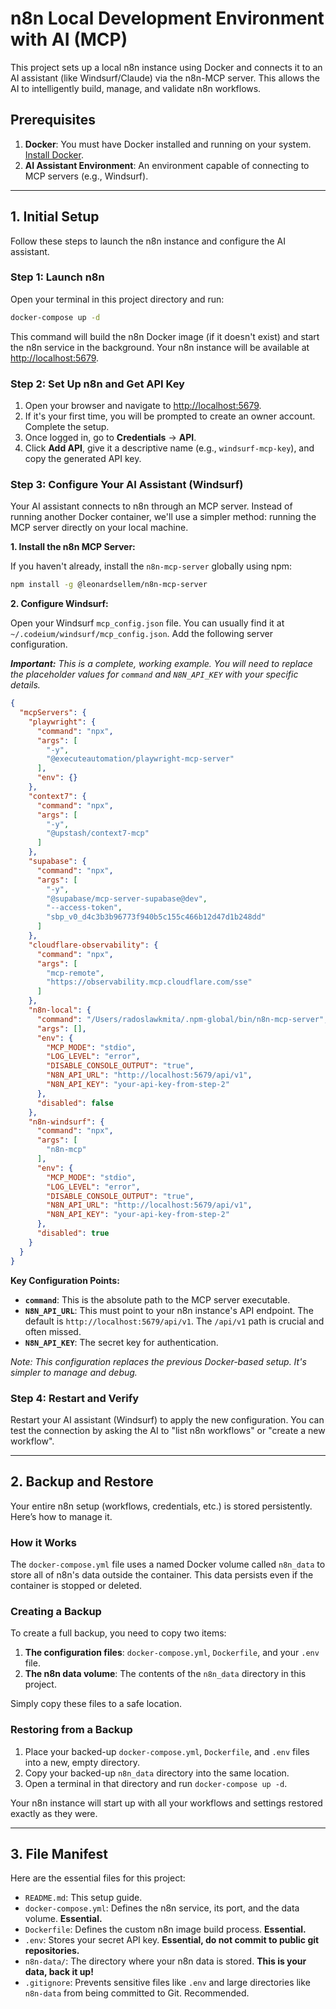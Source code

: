 # n8n Local Development Environment with AI (MCP)

This project sets up a local n8n instance using Docker and connects it to an AI assistant (like Windsurf/Claude) via the n8n-MCP server. This allows the AI to intelligently build, manage, and validate n8n workflows.

## Prerequisites

1.  **Docker**: You must have Docker installed and running on your system. [Install Docker](https://www.docker.com/products/docker-desktop).
2.  **AI Assistant Environment**: An environment capable of connecting to MCP servers (e.g., Windsurf).

---

## 1. Initial Setup

Follow these steps to launch the n8n instance and configure the AI assistant.

### Step 1: Launch n8n

Open your terminal in this project directory and run:

```bash
docker-compose up -d
```

This command will build the n8n Docker image (if it doesn't exist) and start the n8n service in the background. Your n8n instance will be available at [http://localhost:5679](http://localhost:5679).

### Step 2: Set Up n8n and Get API Key

1.  Open your browser and navigate to [http://localhost:5679](http://localhost:5679).
2.  If it's your first time, you will be prompted to create an owner account. Complete the setup.
3.  Once logged in, go to **Credentials** -> **API**.
4.  Click **Add API**, give it a descriptive name (e.g., `windsurf-mcp-key`), and copy the generated API key.

### Step 3: Configure Your AI Assistant (Windsurf)

Your AI assistant connects to n8n through an MCP server. Instead of running another Docker container, we'll use a simpler method: running the MCP server directly on your local machine.

**1. Install the n8n MCP Server:**

If you haven't already, install the `n8n-mcp-server` globally using npm:

```bash
npm install -g @leonardsellem/n8n-mcp-server
```

**2. Configure Windsurf:**

Open your Windsurf `mcp_config.json` file. You can usually find it at `~/.codeium/windsurf/mcp_config.json`. Add the following server configuration.

*__Important:__ This is a complete, working example. You will need to replace the placeholder values for `command` and `N8N_API_KEY` with your specific details.*

```json
{
  "mcpServers": {
    "playwright": {
      "command": "npx",
      "args": [
        "-y",
        "@executeautomation/playwright-mcp-server"
      ],
      "env": {}
    },
    "context7": {
      "command": "npx",
      "args": [
        "-y",
        "@upstash/context7-mcp"
      ]
    },
    "supabase": {
      "command": "npx",
      "args": [
        "-y",
        "@supabase/mcp-server-supabase@dev",
        "--access-token",
        "sbp_v0_d4c3b3b96773f940b5c155c466b12d47d1b248dd"
      ]
    },
    "cloudflare-observability": {
      "command": "npx",
      "args": [
        "mcp-remote",
        "https://observability.mcp.cloudflare.com/sse"
      ]
    },
    "n8n-local": {
      "command": "/Users/radoslawkmita/.npm-global/bin/n8n-mcp-server",
      "args": [],
      "env": {
        "MCP_MODE": "stdio",
        "LOG_LEVEL": "error",
        "DISABLE_CONSOLE_OUTPUT": "true",
        "N8N_API_URL": "http://localhost:5679/api/v1",
        "N8N_API_KEY": "your-api-key-from-step-2"
      },
      "disabled": false
    },
    "n8n-windsurf": {
      "command": "npx",
      "args": [
        "n8n-mcp"
      ],
      "env": {
        "MCP_MODE": "stdio",
        "LOG_LEVEL": "error",
        "DISABLE_CONSOLE_OUTPUT": "true",
        "N8N_API_URL": "http://localhost:5679/api/v1",
        "N8N_API_KEY": "your-api-key-from-step-2"
      },
      "disabled": true
    }
  }
}
```

**Key Configuration Points:**
-   **`command`**: This is the absolute path to the MCP server executable.
-   **`N8N_API_URL`**: This must point to your n8n instance's API endpoint. The default is `http://localhost:5679/api/v1`. The `/api/v1` path is crucial and often missed.
-   **`N8N_API_KEY`**: The secret key for authentication.

*Note: This configuration replaces the previous Docker-based setup. It's simpler to manage and debug.*

### Step 4: Restart and Verify

Restart your AI assistant (Windsurf) to apply the new configuration. You can test the connection by asking the AI to "list n8n workflows" or "create a new workflow".

---

## 2. Backup and Restore

Your entire n8n setup (workflows, credentials, etc.) is stored persistently. Here’s how to manage it.

### How it Works

The `docker-compose.yml` file uses a named Docker volume called `n8n_data` to store all of n8n's data outside the container. This data persists even if the container is stopped or deleted.

### Creating a Backup

To create a full backup, you need to copy two items:

1.  **The configuration files**: `docker-compose.yml`, `Dockerfile`, and your `.env` file.
2.  **The n8n data volume**: The contents of the `n8n_data` directory in this project.

Simply copy these files to a safe location.

### Restoring from a Backup

1.  Place your backed-up `docker-compose.yml`, `Dockerfile`, and `.env` files into a new, empty directory.
2.  Copy your backed-up `n8n_data` directory into the same location.
3.  Open a terminal in that directory and run `docker-compose up -d`.

Your n8n instance will start up with all your workflows and settings restored exactly as they were.

---

## 3. File Manifest

Here are the essential files for this project:

-   `README.md`: This setup guide.
-   `docker-compose.yml`: Defines the n8n service, its port, and the data volume. **Essential.**
-   `Dockerfile`: Defines the custom n8n image build process. **Essential.**
-   `.env`: Stores your secret API key. **Essential, do not commit to public git repositories.**
-   `n8n-data/`: The directory where your n8n data is stored. **This is your data, back it up!**
-   `.gitignore`: Prevents sensitive files like `.env` and large directories like `n8n-data` from being committed to Git. Recommended.
